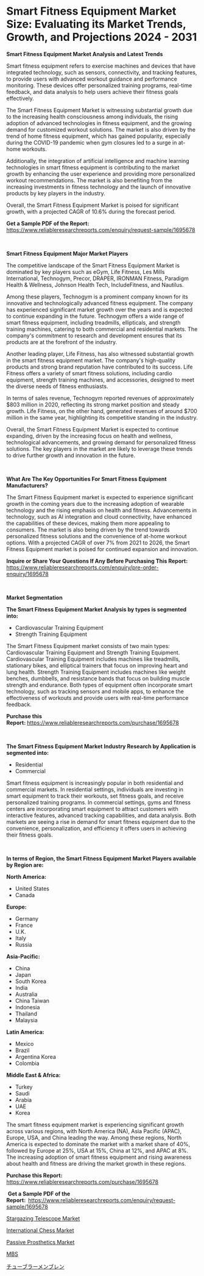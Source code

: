 <p><h1>Smart Fitness Equipment Market Size: Evaluating its Market Trends, Growth, and Projections 2024 - 2031</h1></p><p><strong>Smart Fitness Equipment Market Analysis and Latest Trends</strong></p>
<p><p>Smart fitness equipment refers to exercise machines and devices that have integrated technology, such as sensors, connectivity, and tracking features, to provide users with advanced workout guidance and performance monitoring. These devices offer personalized training programs, real-time feedback, and data analysis to help users achieve their fitness goals effectively.</p><p>The Smart Fitness Equipment Market is witnessing substantial growth due to the increasing health consciousness among individuals, the rising adoption of advanced technologies in fitness equipment, and the growing demand for customized workout solutions. The market is also driven by the trend of home fitness equipment, which has gained popularity, especially during the COVID-19 pandemic when gym closures led to a surge in at-home workouts.</p><p>Additionally, the integration of artificial intelligence and machine learning technologies in smart fitness equipment is contributing to the market growth by enhancing the user experience and providing more personalized workout recommendations. The market is also benefiting from the increasing investments in fitness technology and the launch of innovative products by key players in the industry.</p><p>Overall, the Smart Fitness Equipment Market is poised for significant growth, with a projected CAGR of 10.6% during the forecast period.</p></p>
<p><strong>Get a Sample PDF of the Report:&nbsp;</strong> <a href="https://www.reliableresearchreports.com/enquiry/request-sample/1695678">https://www.reliableresearchreports.com/enquiry/request-sample/1695678</a></p>
<p>&nbsp;</p>
<p><strong>Smart Fitness Equipment Major Market Players</strong></p>
<p><p>The competitive landscape of the Smart Fitness Equipment Market is dominated by key players such as eGym, Life Fitness, Les Mills International, Technogym, Precor, DRAPER, IRONMAN Fitness, Paradigm Health & Wellness, Johnson Health Tech, IncludeFitness, and Nautilus.</p><p>Among these players, Technogym is a prominent company known for its innovative and technologically advanced fitness equipment. The company has experienced significant market growth over the years and is expected to continue expanding in the future. Technogym offers a wide range of smart fitness equipment, including treadmills, ellipticals, and strength training machines, catering to both commercial and residential markets. The company's commitment to research and development ensures that its products are at the forefront of the industry.</p><p>Another leading player, Life Fitness, has also witnessed substantial growth in the smart fitness equipment market. The company's high-quality products and strong brand reputation have contributed to its success. Life Fitness offers a variety of smart fitness solutions, including cardio equipment, strength training machines, and accessories, designed to meet the diverse needs of fitness enthusiasts.</p><p>In terms of sales revenue, Technogym reported revenues of approximately $803 million in 2020, reflecting its strong market position and steady growth. Life Fitness, on the other hand, generated revenues of around $700 million in the same year, highlighting its competitive standing in the industry.</p><p>Overall, the Smart Fitness Equipment Market is expected to continue expanding, driven by the increasing focus on health and wellness, technological advancements, and growing demand for personalized fitness solutions. The key players in the market are likely to leverage these trends to drive further growth and innovation in the future.</p></p>
<p>&nbsp;</p>
<p><strong>What Are The Key Opportunities For Smart Fitness Equipment Manufacturers?</strong></p>
<p><p>The Smart Fitness Equipment market is expected to experience significant growth in the coming years due to the increasing adoption of wearable technology and the rising emphasis on health and fitness. Advancements in technology, such as AI integration and cloud connectivity, have enhanced the capabilities of these devices, making them more appealing to consumers. The market is also being driven by the trend towards personalized fitness solutions and the convenience of at-home workout options. With a projected CAGR of over 7% from 2021 to 2026, the Smart Fitness Equipment market is poised for continued expansion and innovation.</p></p>
<p><strong>Inquire or Share Your Questions If Any Before Purchasing This Report:</strong> <a href="https://www.reliableresearchreports.com/enquiry/pre-order-enquiry/1695678">https://www.reliableresearchreports.com/enquiry/pre-order-enquiry/1695678</a></p>
<p>&nbsp;</p>
<p><strong>Market Segmentation</strong></p>
<p><strong>The Smart Fitness Equipment Market Analysis by types is segmented into:</strong></p>
<p><ul><li>Cardiovascular Training Equipment</li><li>Strength Training Equipment</li></ul></p>
<p><p>The Smart Fitness Equipment market consists of two main types: Cardiovascular Training Equipment and Strength Training Equipment. Cardiovascular Training Equipment includes machines like treadmills, stationary bikes, and elliptical trainers that focus on improving heart and lung health. Strength Training Equipment includes machines like weight benches, dumbbells, and resistance bands that focus on building muscle strength and endurance. Both types of equipment often incorporate smart technology, such as tracking sensors and mobile apps, to enhance the effectiveness of workouts and provide users with real-time performance feedback.</p></p>
<p><strong>Purchase this Report:&nbsp;</strong><a href="https://www.reliableresearchreports.com/purchase/1695678">https://www.reliableresearchreports.com/purchase/1695678</a></p>
<p>&nbsp;</p>
<p><strong>The Smart Fitness Equipment Market Industry Research by Application is segmented into:</strong></p>
<p><ul><li>Residential</li><li>Commercial</li></ul></p>
<p><p>Smart fitness equipment is increasingly popular in both residential and commercial markets. In residential settings, individuals are investing in smart equipment to track their workouts, set fitness goals, and receive personalized training programs. In commercial settings, gyms and fitness centers are incorporating smart equipment to attract customers with interactive features, advanced tracking capabilities, and data analysis. Both markets are seeing a rise in demand for smart fitness equipment due to the convenience, personalization, and efficiency it offers users in achieving their fitness goals.</p></p>
<p>&nbsp;</p>
<p><strong>In terms of Region, the Smart Fitness Equipment Market Players available by Region are:</strong></p>
<p>
    <p> <strong> North America: </strong>
        <ul>
            <li>United States</li>
            <li>Canada</li>
        </ul>
        </p> 
    <p> <strong> Europe: </strong>
        <ul>
            <li>Germany</li>
            <li>France</li>
            <li>U.K.</li>
            <li>Italy</li>
            <li>Russia</li>
        </ul>
        </p> 
    <p> <strong> Asia-Pacific: </strong>
        <ul>
            <li>China</li>
            <li>Japan</li>
            <li>South Korea</li>
            <li>India</li>
            <li>Australia</li>
            <li>China Taiwan</li>
            <li>Indonesia</li>
            <li>Thailand</li>
            <li>Malaysia</li>
        </ul>
        </p> 
    <p> <strong> Latin America: </strong>
        <ul>
            <li>Mexico</li>
            <li>Brazil</li>
            <li>Argentina Korea</li>
            <li>Colombia</li>
        </ul>
        </p> 
    <p> <strong> Middle East & Africa: </strong>
        <ul>
            <li>Turkey</li>
            <li>Saudi</li>
            <li>Arabia</li>
            <li>UAE</li>
            <li>Korea</li>
        </ul>
    </p>
    </p>
<p><p>The smart fitness equipment market is experiencing significant growth across various regions, with North America (NA), Asia Pacific (APAC), Europe, USA, and China leading the way. Among these regions, North America is expected to dominate the market with a market share of 40%, followed by Europe at 25%, USA at 15%, China at 12%, and APAC at 8%. The increasing adoption of smart fitness equipment and rising awareness about health and fitness are driving the market growth in these regions.</p></p>
<p><strong>Purchase this Report: </strong><a href="https://www.reliableresearchreports.com/purchase/1695678">https://www.reliableresearchreports.com/purchase/1695678</a></p>
<p>&nbsp;<strong>Get a Sample PDF of the Report:&nbsp;&nbsp;</strong><a href="https://www.reliableresearchreports.com/enquiry/request-sample/1695678">https://www.reliableresearchreports.com/enquiry/request-sample/1695678</a></p>
<p><strong></strong></p>
<p><p><a href="https://github.com/dx0328/Market-Research-Report-List-1/blob/main/stargazing-telescope-market.md">Stargazing Telescope Market</a></p><p><a href="https://github.com/juancolorado15/Market-Research-Report-List-1/blob/main/international-chess-market.md">International Chess Market</a></p><p><a href="https://issuu.com/reportprime-2/docs/passive-prosthetics-market-size-2030.pptx">Passive Prosthetics Market</a></p><p><a href="https://github.com/mcbeesbxa270/Market-Research-Report-List-1/blob/main/45466664243.md">MBS</a></p><p><a href="https://github.com/ksxzwxabcuynh011/Market-Research-Report-List-1/blob/main/91857874242.md">チューブラーメンブレン</a></p></p>
